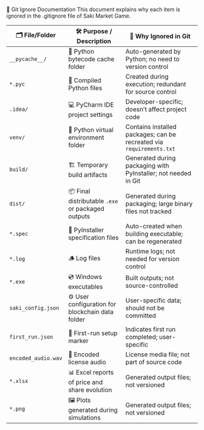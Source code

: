 📜 Git Ignore Documentation
This document explains why each item is ignored in the .gitignore file of Saki Market Game.

| 🗂️ File/Folder     | 🛠️ Purpose / Description                         | 🚫 Why Ignored in Git                                                |
| ------------------- | ------------------------------------------------- | -------------------------------------------------------------------- |
| `__pycache__/`      | 🐍 Python bytecode cache folder                   | Auto-generated by Python; no need to version control                 |
| `*.pyc`             | 📄 Compiled Python files                          | Created during execution; redundant for source control               |
| `.idea/`            | 💻 PyCharm IDE project settings                   | Developer-specific; doesn’t affect project code                      |
| `venv/`             | 🐍 Python virtual environment folder              | Contains installed packages; can be recreated via `requirements.txt` |
| `build/`            | 🏗️ Temporary build artifacts                     | Generated during packaging with PyInstaller; not needed in Git       |
| `dist/`             | 📦 Final distributable `.exe` or packaged outputs | Generated during packaging; large binary files not tracked           |
| `*.spec`            | 📝 PyInstaller specification files                | Auto-created when building executable; can be regenerated            |
| `*.log`             | 🪵 Log files                                      | Runtime logs; not needed for version control                         |
| `*.exe`             | 💿 Windows executables                            | Built outputs; not source-controlled                                 |
| `saki_config.json`  | ⚙️ User configuration for blockchain data folder  | User-specific data; should not be committed                          |
| `first_run.json`    | 🚀 First-run setup marker                         | Indicates first run completed; user-specific                         |
| `encoded_audio.wav` | 🎵 Encoded license audio                          | License media file; not part of source code                          |
| `*.xlsx`            | 📊 Excel reports of price and share evolution     | Generated output files; not versioned                                |
| `*.png`             | 🖼️ Plots generated during simulations            | Generated output files; not versioned                                |
